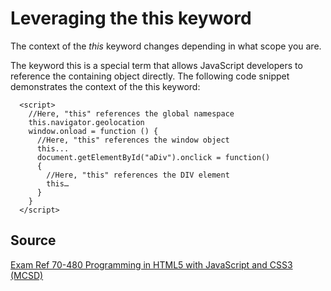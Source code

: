 # Leveraging the this keyword

The context of the *this* keyword changes depending in what scope you are.

The keyword this is a special term that allows JavaScript developers to reference the containing object directly. The following code snippet demonstrates the context of the this keyword:

```
  <script>
    //Here, "this" references the global namespace
    this.navigator.geolocation
    window.onload = function () {
      //Here, "this" references the window object
      this...
      document.getElementById("aDiv").onclick = function()
      {
        //Here, "this" references the DIV element
        this…
      }
    }
  </script>
```

## Source

[Exam Ref 70-480 Programming in HTML5 with JavaScript and CSS3 (MCSD)](https://www.microsoft.com/en-us/p/exam-ref-70-480-programming-in-html5-with-javascript-and-css3-mcsd/fgqpf3h0qll7?activetab=pivot%3aoverviewtab)
